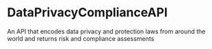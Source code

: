 # DataPrivacyComplianceAPI
An API that encodes data privacy and protection laws from around the world and returns risk and compliance assessments
